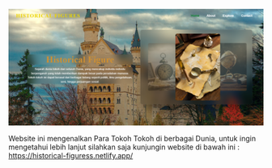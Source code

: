 ![image alt](https://github.com/boyzfire09/Historical-figures-web/blob/a6011ae7a22b2a6a75254c0cbc176fc5b538824e/Screenshot%20(865).png)

Website ini mengenalkan Para Tokoh Tokoh di berbagai Dunia, untuk ingin mengetahui lebih lanjut silahkan saja kunjungin website di bawah ini :
https://historical-figuress.netlify.app/
